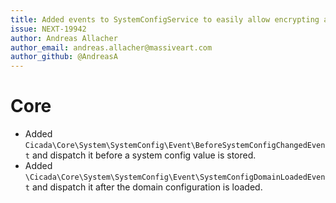 ```yaml
---
title: Added events to SystemConfigService to easily allow encrypting and decrypting of stored configuration values in combination with decorating the SystemConfigLoader.
issue: NEXT-19942
author: Andreas Allacher
author_email: andreas.allacher@massiveart.com
author_github: @AndreasA
---
```

# Core
* Added `Cicada\Core\System\SystemConfig\Event\BeforeSystemConfigChangedEvent` and dispatch it before a system config value is stored.
* Added `\Cicada\Core\System\SystemConfig\Event\SystemConfigDomainLoadedEvent` and dispatch it after the domain configuration is loaded.
